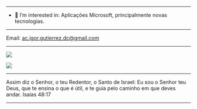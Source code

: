 ----------------------------------------------

- 👀 I’m interested in: Aplicações Microsoft, principalmente novas tecnologias.

----------------------------------------------

Email: ac.igor.gutierrez.dc@gmail.com

----------------------------------------------



<!---
acigorgutierrezdc/acigorgutierrezdc is a ✨ special ✨ repository because its `README.md` (this file) appears on your GitHub profile.
You can click the Preview link to take a look at your changes.
--->


![](https://komarev.com/ghpvc/?acigorgutierrezdc)

![](https://hit.yhype.me/github/profile?user_id=acigorgutierrezdc)


----------------------------------------------

Assim diz o Senhor, o teu Redentor, o Santo de Israel: Eu sou o Senhor teu Deus, que te ensina o que é útil, e te guia pelo caminho em que deves andar.
Isaías 48:17

----------------------------------------------

